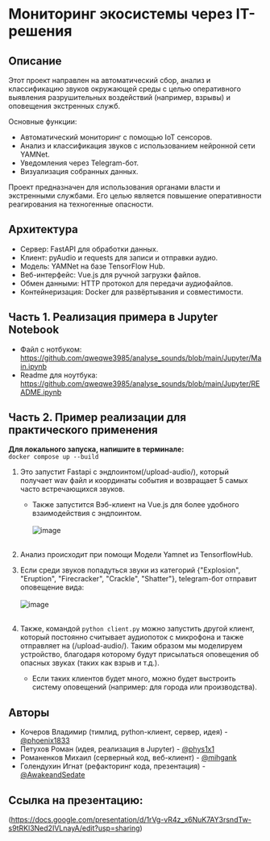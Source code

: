 # Мониторинг экосистемы через IT-решения

## Описание
Этот проект направлен на автоматический сбор, анализ и классификацию звуков окружающей среды с целью оперативного выявления разрушительных воздействий (например, взрывы) и оповещения экстренных служб.<br/>

Основные функции:
- Автоматический мониторинг с помощью IoT сенсоров.
- Анализ и классификация звуков с использованием нейронной сети YAMNet.
- Уведомления через Telegram-бот.
- Визуализация собранных данных.

Проект предназначен для использования органами власти и экстренными службами. Его целью является повышение оперативности реагирования на техногенные опасности.

## Архитектура
- Сервер: FastAPI для обработки данных.
- Клиент: pyAudio и requests для записи и отправки аудио.
- Модель: YAMNet на базе TensorFlow Hub.
- Веб-интерфейс: Vue.js для ручной загрузки файлов.
- Обмен данными: HTTP протокол для передачи аудиофайлов.
- Контейнеризация: Docker для развёртывания и совместимости.


## Часть 1. Реализация примера в Jupyter Notebook
 - Файл с нотбуком: https://github.com/qweqwe3985/analyse_sounds/blob/main/Jupyter/Main.ipynb <br/>
 - Readme для ноутбука: https://github.com/qweqwe3985/analyse_sounds/blob/main/Jupyter/README.ipynb
    
## Часть 2. Пример реализации для практического применения

**Для локального запуска, напишите в терминале:** <br/>
``docker compose up --build``<br/>
1. Это запустит Fastapi с эндпоинтом(/upload-audio/), который получает wav файл и координаты события и возвращает 5 самых часто встречающихся звуков.<br/>
    * Также запустится Вэб-клиент на Vue.js для более удобного взаимодействия с эндпоинтом.
    <br/><br/>![image](https://github.com/user-attachments/assets/36f1f865-6795-43e4-a07c-3da24a32eb04)<br/><br/>

2. Анализ происходит при помощи Модели Yamnet из TensorflowHub.<br/>

3. Если среди звуков попадуться звуки из категорий {"Explosion", "Eruption", "Firecracker", "Crackle", "Shatter"}, telegram-бот отправит оповещение вида:
 <br/><br/>![image](https://github.com/user-attachments/assets/242f0df1-8197-4a9d-ba1e-8246162b7b52)<br/><br/>

4. Также, командой ``python client.py`` можно запустить другой клиент, который постоянно считывает аудиопоток с микрофона и также отправляет на (/upload-audio/). Таким образом мы моделируем устройство, благодаря которому будут присылаться оповещения об опасных звуках (таких как взрыв и т.д.).<br/>
    * Если таких клиентов будет много, можно будет выстроить систему оповещений (например: для города или производства).

## Авторы
- Кочеров Владимир (тимлид, python-клиент, сервер, идея) - [@phoenix1833](https://t.me/phoenix1833)
- Петухов Роман (идея, реализация в Jupyter) - [@phys1x1](https://t.me/phys1x1)
- Романенков Михаил (серверный код, веб-клиент) - [@mihgank](https://t.me/mihgank)
- Голендухин Игнат (рефакторинг кода, презентация) - [@AwakeandSedate](https://t.me/AwakeandSedate)

## Ссылка на презентацию:
(https://docs.google.com/presentation/d/1rVg-vR4z_x6NuK7AY3rsndTw-s9tRKl3Ned2IVLnayA/edit?usp=sharing)
